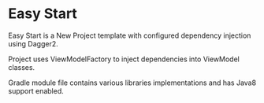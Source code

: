 Easy Start
==========

Easy Start is a New Project template with configured dependency injection using Dagger2.

Project uses ViewModelFactory to inject dependencies into ViewModel classes.

Gradle module file contains various libraries implementations and has Java8 support enabled.
